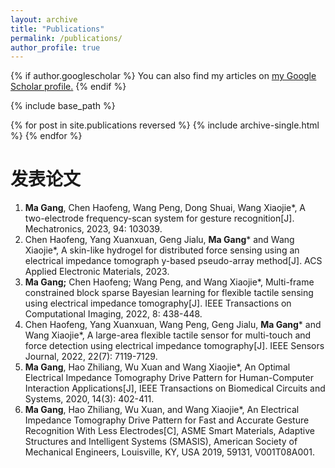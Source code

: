 ```yaml
---
layout: archive
title: "Publications"
permalink: /publications/
author_profile: true
---
```


{% if author.googlescholar %}
  You can also find my articles on <u><a href="{{author.googlescholar}}">my Google Scholar profile</a>.</u>
{% endif %}

{% include base_path %}

{% for post in site.publications reversed %}
  {% include archive-single.html %}
{% endfor %}

发表论文
======
1. **Ma Gang**, Chen Haofeng, Wang Peng, Dong Shuai, Wang Xiaojie*, A two-electrode frequency-scan system for gesture recognition[J]. Mechatronics, 2023, 94: 103039.
1. Chen Haofeng, Yang Xuanxuan, Geng Jialu, **Ma Gang*** and Wang Xiaojie*, A skin-like hydrogel for distributed force sensing using an electrical impedance tomograph y-based pseudo-array method[J]. ACS Applied Electronic Materials, 2023.
1. **Ma Gang;** Chen Haofeng; Wang Peng, and Wang Xiaojie*, Multi-frame constrained block sparse Bayesian learning for flexible tactile sensing using electrical impedance tomography[J]. IEEE Transactions on Computational Imaging, 2022, 8: 438-448.
1. Chen Haofeng, Yang Xuanxuan, Wang Peng, Geng Jialu, **Ma Gang*** and Wang Xiaojie*, A large-area flexible tactile sensor for multi-touch and force detection using electrical impedance tomography[J]. IEEE Sensors Journal, 2022, 22(7): 7119-7129.
1. **Ma Gang**, Hao Zhiliang, Wu Xuan and Wang Xiaojie*, An Optimal Electrical Impedance Tomography Drive Pattern for Human-Computer Interaction Applications[J], IEEE Transactions on Biomedical Circuits and Systems, 2020, 14(3): 402-411.
1. **Ma Gang**, Hao Zhiliang, Wu Xuan, and Wang Xiaojie*, An Electrical Impedance Tomography Drive Pattern for Fast and Accurate Gesture Recognition With Less Electrodes[C], ASME Smart Materials, Adaptive Structures and Intelligent Systems (SMASIS), American Society of Mechanical Engineers, Louisville, KY, USA 2019, 59131, V001T08A001. 
